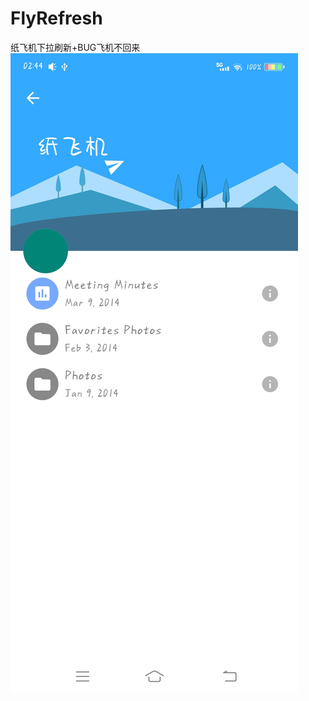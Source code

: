 # FlyRefresh
纸飞机下拉刷新+BUG飞机不回来
![image](https://raw.githubusercontent.com/GuiZhouAndroid/FlyRefresh/master/Picture.jpg)
